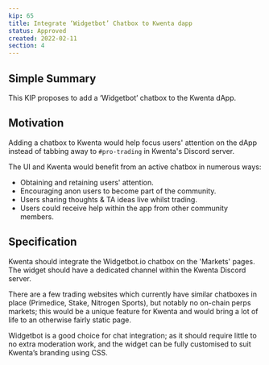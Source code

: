 ```yaml
---
kip: 65
title: Integrate ‘Widgetbot’ Chatbox to Kwenta dapp
status: Approved
created: 2022-02-11
section: 4
---
```


## Simple Summary

This KIP proposes to add a ‘Widgetbot’ chatbox to the Kwenta dApp.

## Motivation

Adding a chatbox to Kwenta would help focus users' attention on the dApp instead of tabbing away to `#pro-trading` in Kwenta's Discord server.

The UI and Kwenta would benefit from an active chatbox in numerous ways:

- Obtaining and retaining users' attention.
- Encouraging anon users to become part of the community.
- Users sharing thoughts & TA ideas live whilst trading.
- Users could receive help within the app from other community members.

## Specification

Kwenta should integrate the Widgetbot.io chatbox on the 'Markets' pages. The widget should have a dedicated channel within the Kwenta Discord server.

There are a few trading websites which currently have similar chatboxes in place (Primedice, Stake, Nitrogen Sports), but notably no on-chain perps markets; this would be a unique feature for Kwenta and would bring a lot of life to an otherwise fairly static page.

Widgetbot is a good choice for chat integration; as it should require little to no extra moderation work, and the widget can be fully customised to suit Kwenta’s branding using CSS.
